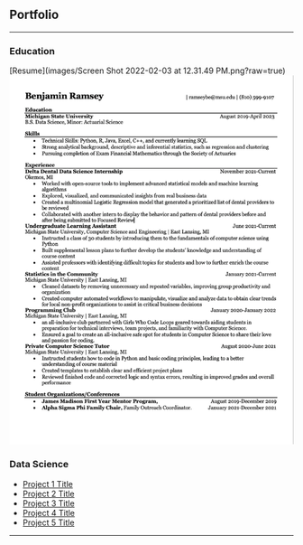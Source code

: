 ## Portfolio

---

### Education 

[Resume](images/Screen Shot 2022-02-03 at 12.31.49 PM.png?raw=true)
<img src="images/Screen Shot 2022-02-03 at 12.31.49 PM.png?raw=true"/>

<!-- ---
[Project 2 Title](/pdf/sample_presentation.pdf)
<img src="images/dummy_thumbnail.jpg?raw=true"/>

---
[Project 3 Title](http://example.com/)
<img src="images/dummy_thumbnail.jpg?raw=true"/>

---
 -->
### Data Science

- [Project 1 Title](https://www.instagram.com/finnian.boyle/)
- [Project 2 Title](http://example.com/)
- [Project 3 Title](http://example.com/)
- [Project 4 Title](http://example.com/)
- [Project 5 Title](http://example.com/)

---





